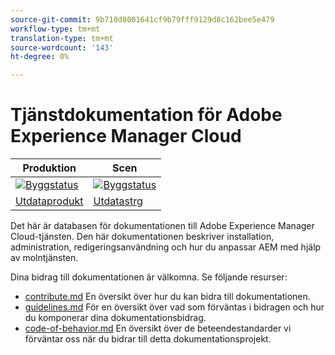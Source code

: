 ```yaml
---
source-git-commit: 9b710d8001641cf9b79fff9129d8c162bee5e479
workflow-type: tm+mt
translation-type: tm+mt
source-wordcount: '143'
ht-degree: 0%

---
```

# Tjänstdokumentation för Adobe Experience Manager Cloud

| Produktion | Scen |
|---|---|
| [![Byggstatus](https://docs.ci.corp.adobe.com/job/experience-manager-cloud-service.en_production/badge/icon)](https://docs.ci.corp.adobe.com/job/experience-manager-cloud-service.en_production/lastBuild) | [![Byggstatus](https://docs.ci.corp.adobe.com/job/experience-manager-cloud-service.en_stage/badge/icon)](https://docs.ci.corp.adobe.com/job/experience-manager-cloud-service.en_stage/lastBuild) |
| [Utdataprodukt](https://docs.adobe.com/content/help/en/experience-manager-cloud-service/landing/home.html) | [Utdatastrg](https://docs-stg.corp.adobe.com/content/help/en/experience-manager-cloud-service/landing/home.html) |

Det här är databasen för dokumentationen till Adobe Experience Manager Cloud-tjänsten. Den här dokumentationen beskriver installation, administration, redigeringsanvändning och hur du anpassar AEM med hjälp av molntjänsten.

Dina bidrag till dokumentationen är välkomna. Se följande resurser:

* [contribute.md](contributing.md) En översikt över hur du kan bidra till dokumentationen.
* [guidelines.md](guidelines.md) För en översikt över vad som förväntas i bidragen och hur du komponerar dina dokumentationsbidrag.
* [code-of-behavior.md](code-of-conduct.md) En översikt över de beteendestandarder vi förväntar oss när du bidrar till detta dokumentationsprojekt.
